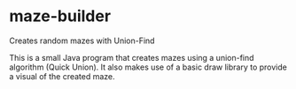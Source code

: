 # maze-builder
Creates random mazes with Union-Find

This is a small Java program that creates mazes using a union-find algorithm (Quick Union).  It also makes use of a basic draw library to provide a visual of the created maze. 
